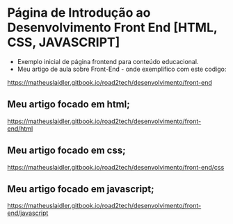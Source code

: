 # Página de Introdução ao Desenvolvimento Front End [HTML, CSS, JAVASCRIPT]
 -  Exemplo inicial de página frontend para conteúdo educacional.
 -  Meu artigo de aula sobre Front-End - onde exemplifico com este codigo:

https://matheuslaidler.gitbook.io/road2tech/desenvolvimento/front-end

## Meu artigo focado em html;
https://matheuslaidler.gitbook.io/road2tech/desenvolvimento/front-end/html

## Meu artigo focado em css;
https://matheuslaidler.gitbook.io/road2tech/desenvolvimento/front-end/css

## Meu artigo focado em javascript;
https://matheuslaidler.gitbook.io/road2tech/desenvolvimento/front-end/javascript
